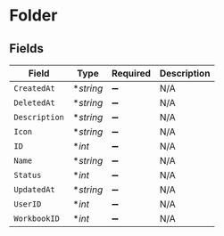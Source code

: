 # Folder


## Fields

| Field              | Type               | Required           | Description        |
| ------------------ | ------------------ | ------------------ | ------------------ |
| `CreatedAt`        | **string*          | :heavy_minus_sign: | N/A                |
| `DeletedAt`        | **string*          | :heavy_minus_sign: | N/A                |
| `Description`      | **string*          | :heavy_minus_sign: | N/A                |
| `Icon`             | **string*          | :heavy_minus_sign: | N/A                |
| `ID`               | **int*             | :heavy_minus_sign: | N/A                |
| `Name`             | **string*          | :heavy_minus_sign: | N/A                |
| `Status`           | **int*             | :heavy_minus_sign: | N/A                |
| `UpdatedAt`        | **string*          | :heavy_minus_sign: | N/A                |
| `UserID`           | **int*             | :heavy_minus_sign: | N/A                |
| `WorkbookID`       | **int*             | :heavy_minus_sign: | N/A                |